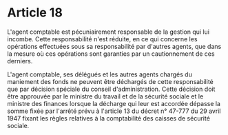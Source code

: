 # Article 18

L'agent comptable est pécuniairement responsable de la gestion qui lui incombe. Cette responsabilité n'est réduite, en ce qui concerne les opérations effectuées sous sa responsabilité par d'autres agents, que dans la mesure où ces opérations sont garanties par un cautionnement de ces derniers.

L'agent comptable, ses délégués et les autres agents chargés du maniement des fonds ne peuvent être déchargés de cette responsabilité que par décision spéciale du conseil d'administration. Cette décision doit être approuvée par le ministre du travail et de la sécurité sociale et le ministre des finances lorsque la décharge qui leur est accordée dépasse la somme fixée par l'arrêté prévu à l'article 13 du décret n° 47-777 du 29 avril 1947 fixant les règles relatives à la comptabilité des caisses de sécurité sociale.

